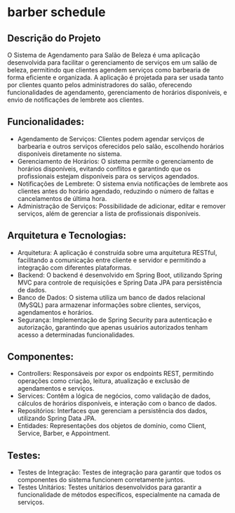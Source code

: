 ﻿# barber schedule

## Descrição do Projeto
O Sistema de Agendamento para Salão de Beleza é uma aplicação desenvolvida para facilitar o gerenciamento de serviços em um salão de beleza, permitindo que clientes agendem serviços como barbearia de forma eficiente e organizada. A aplicação é projetada para ser usada tanto por clientes quanto pelos administradores do salão, oferecendo funcionalidades de agendamento, gerenciamento de horários disponíveis, e envio de notificações de lembrete aos clientes.

## Funcionalidades:

- Agendamento de Serviços: Clientes podem agendar serviços de barbearia e outros serviços oferecidos pelo salão, escolhendo horários disponíveis diretamente no sistema.
- Gerenciamento de Horários: O sistema permite o gerenciamento de horários disponíveis, evitando conflitos e garantindo que os profissionais estejam disponíveis para os serviços agendados.
- Notificações de Lembrete: O sistema envia notificações de lembrete aos clientes antes do horário agendado, reduzindo o número de faltas e cancelamentos de última hora.
- Administração de Serviços: Possibilidade de adicionar, editar e remover serviços, além de gerenciar a lista de profissionais disponíveis.

## Arquitetura e Tecnologias:

- Arquitetura: A aplicação é construída sobre uma arquitetura RESTful, facilitando a comunicação entre cliente e servidor e permitindo a integração com diferentes plataformas.
- Backend: O backend é desenvolvido em Spring Boot, utilizando Spring MVC para controle de requisições e Spring Data JPA para persistência de dados.
- Banco de Dados: O sistema utiliza um banco de dados relacional (MySQL) para armazenar informações sobre clientes, serviços, agendamentos e horários.
- Segurança: Implementação de Spring Security para autenticação e autorização, garantindo que apenas usuários autorizados tenham acesso a determinadas funcionalidades.

## Componentes:

- Controllers: Responsáveis por expor os endpoints REST, permitindo operações como criação, leitura, atualização e exclusão de agendamentos e serviços.
- Services: Contêm a lógica de negócios, como validação de dados, cálculos de horários disponíveis, e interação com o banco de dados.
- Repositórios: Interfaces que gerenciam a persistência dos dados, utilizando Spring Data JPA.
- Entidades: Representações dos objetos de domínio, como Client, Service, Barber, e Appointment.

## Testes:

- Testes de Integração: Testes de integração para garantir que todos os componentes do sistema funcionem corretamente juntos.
- Testes Unitários: Testes unitários desenvolvidos para garantir a funcionalidade de métodos específicos, especialmente na camada de serviços.
